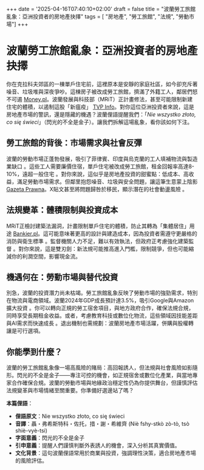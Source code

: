 +++
date = '2025-04-16T07:40:10+02:00'
draft = false
title = "波蘭勞工旅館亂象：亞洲投資者的房地產抉擇"
tags = [ "房地產", "勞工旅館", "法規", "勞動市場"]
+++

# 波蘭勞工旅館亂象：亞洲投資者的房地產抉擇

你在克拉科夫郊區的一棟單戶住宅前，這裡原本是安靜的家庭社區，如今卻充斥著噪音、垃圾堆與深夜爭吵。這棟房子被改成勞工旅館，擠滿了外籍工人，鄰居們怒不可遏 [Money.pl](https://www.money.pl/gospodarka/halas-smieci-i-bojki-te-hotele-to-nowa-plaga-w-polsce-7146273059986400a.html)。波蘭發展與科技部（MRiT）正計畫修法，甚至可能限制新建住宅的體積，以遏制這股「新瘟疫」 [TVP Info](https://www.tvp.info/86180178/dom-jednorodzinny-zamieniony-w-hotel-robotniczy-resort-pracuje-nad-zmiana-przepisow-moga-dotyczyc-kubatury-budynku)。對你這位亞洲投資者來說，這是房地產市場的警訊，還是隱藏的機遇？波蘭俚語提醒我們：「*Nie wszystko złoto, co się świeci*」（閃光的不全是金子）。讓我們拆解這場亂象，看你該如何下注。

## 勞工旅館的背後：市場需求與社會反彈

波蘭的勞動市場正蓬勃發展，吸引了菲律賓、印度與烏克蘭的工人填補物流與製造業缺口 。這些工人需要廉價住宿，單戶住宅被改成勞工旅館，租金回報率高達8-10%，遠超一般住宅 。對你來說，這似乎是房地產投資的甜蜜點：低成本、高收益，滿足勞動市場需求。但鄰里抱怨噪音、垃圾與安全問題，讓這筆生意蒙上陰影 [Gazeta Prawna](https://www.gazetaprawna.pl/firma-i-prawo/artykuly/9777747,dom-jednorodzinny-to-nie-hotel.html)。X貼文甚至將問題歸咎於移民，顯示潛在的社會動盪風險 。

## 法規變革：體積限制與投資成本

MRiT正檢討建築法漏洞，計畫限制單戶住宅的體積，防止其轉為「集體居住」用途 [Bankier.pl](https://www.bankier.pl/wiadomosc/Dom-czy-hotel-robotniczy-Ministerstwo-chce-walczyc-z-patodeweloperka-8925056.html)。這可能意味著更高的設計與建造成本，因為投資者需遵守更嚴格的消防與衛生標準 。監督機關人力不足，難以有效執法，但政府正考慮強化建築監督 。對你來說，這是雙刃劍：新法規可能推高進入門檻，限制競爭，但也可能縮減你的利潤空間，影響現金流。

## 機遇何在：勞動市場與替代投資

別急，波蘭的投資潛力尚未枯竭。勞工旅館亂象反映了勞動市場的強勁需求，特別在物流與電商領域。波蘭2024年GDP成長預計達3.5%，吸引Google與Amazon擴大投資 。你可以轉向正規的勞工宿舍項目，與地方政府合作，確保法規合規，同時享受長期租金收益。或者，考慮教育科技或數位化物流，這些領域因技能差距與AI需求而快速成長 。退出機制也需規劃：波蘭房地產市場活躍，併購與股權轉讓是可行選項。

## 你能學到什麼？

波蘭的勞工旅館亂象像一場高風險的賭局：高回報誘人，但法規與社會風險如影隨形。閃光的不全是金子——專注可控的機會，如正規宿舍或數位化產業，與當地專家合作確保合規。波蘭的勞動市場與地緣政治穩定性仍為你提供舞台，但謹慎評估法規變革與市場情緒至關重要。你準備好選邊站了嗎？

**本篇俚語**：

- **俚語原文**：Nie wszystko złoto, co się świeci
- **音譯**：聶・弗希斯特科・佐托，措・謝・希維齊 (Niè fshy-stkò zò-tò, tsò shiè-vyè-tsi)
- **字面意義**：閃光的不全是金子
- **引申意義**：提醒人們謹慎判斷外表誘人的機會，深入分析其真實價值。
- **文化背景**：這句波蘭俚語常用於商業與投資，強調理性決策，適合房地產市場的風險評估。